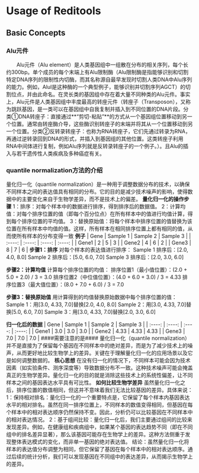 # Usage of Reditools
## Basic Concepts
### Alu元件
&emsp;&emsp;Alu元件（Alu element）是人类基因组中一组散在分布的相关序列，每个长约300bp。单个成员的每个末端上有Alu限制酶（Alu限制酶是指能够识别和切割特定DNA序列的限制性内切酶，而其名称源自最早发现时切割人类DNA中Alu序列的能力。例如，AluI是这种酶的一个典型例子，能够识别并切割序列AGCT）的切割位点，并由此命名。在灵长类的基因组中存在着大量不同种类的Alu元件。事实上，Alu元件是人类基因组中丰度最高的转座元件（转座子（Transposon），又称为跳跃基因，是一类可以在基因组中自我复制并插入到不同位置的DNA片段。分类①DNA转座子：直接通过**“剪切-粘贴”**的方式从一个基因组位置移动到另一个位置。通常由转座酶介导，这些酶识别转座子的末端并将其从一个位置移动到另一个位置。分类②反转录转座子：也称为RNA转座子，它们先通过转录为RNA，再通过逆转录回到DNA的形式，并插入到基因组的其他位置。这类转座子利用RNA中间体进行复制，例如Alu序列就是反转录转座子的一个例子。）。且Alu的插入与若干遗传性人类疾病及多种癌症有关。
### quantile normalization方法的介绍
量化归一化（quantile normalization）是一种用于调整数据分布的技术，以确保不同样本之间的表达值具有相同的分布。它的目的是减少技术噪声的影响，使得数据中的主要变化来自于生物学差异，而不是技术上的偏差。
**量化归一化的操作步骤**
1：排序：对每个样本中的数据进行排序，得到排序后的数据值。
2：计算均值：对每个排序位置的值（即每个百分位点）在所有样本中的值进行均值计算，得到每个排序位置的平均值。
3：替换原始值：将每个样本中排序位置的值替换为该位置在所有样本中均值的值。这样，所有样本在相同排序位置上都有相同的值，从而使所有样本的分布变得一致
**例子**
|  Gene   | Sample 1  |  Sample 2   | Sample 3  |
|  :----:  | :----:  |  :----:  | :----: |
| Gene1  | 2 | 5  | 3 |
| Gene2  | 4 | 6  | 2 |
| Gene3  | 8 | 7  | 6 |
**步骤1：排序**
对每个样本的表达值进行排序：
Sample 1 排序后：[2.0, 4.0, 8.0]
Sample 2 排序后：[5.0, 6.0, 7.0]
Sample 3 排序后：[2.0, 3.0, 6.0]

**步骤2：计算均值**
计算每个排序位置的均值：
排序位置1（最小值位置）：(2.0 + 5.0 + 2.0) / 3 = 3.0
排序位置2（中位值位置）：(4.0 + 6.0 + 3.0) / 3 = 4.33
排序位置3（最大值位置）：(8.0 + 7.0 + 6.0) / 3 = 7.0

**步骤3：替换原始值**
用计算得到的均值替换原始数据中每个排序位置的值：
Sample 1：用[3.0, 4.33, 7.0]替换[2.0, 4.0, 8.0]
Sample 2：用[3.0, 4.33, 7.0]替换[5.0, 6.0, 7.0]
Sample 3：用[3.0, 4.33, 7.0]替换[2.0, 3.0, 6.0]

**归一化后的数据**
|  Gene   | Sample 1  |  Sample 2   | Sample 3  |
|  :----:  | :----:  |  :----:  | :----: |
| Gene1  | 3.0 | 3.0  | 3.0 |
| Gene2  | 4.33 | 4.33  | 4.33 |
| Gene3  | 7.0 | 7.0  | 7.0 |
####需要注意的是####
量化归一化（quantile normalization）并不是直接为了保留每个基因在不同样本中的绝对差异，而是为了减少技术上的噪声，从而更好地比较生物学上的差异。关键在于理解量化归一化的应用场景以及它是如何调整数据的。
**核心思想**
在没有归一化的情况下，不同样本可能会因为技术因素（如实验条件、测序深度等）导致数据分布不一致。这种技术噪声可能会掩盖真正的生物学差异。量化归一化的目的就是消除这些技术上的系统性偏差，让不同样本之间的基因表达水平具有可比性。
**如何比较生物学差异**
虽然量化归一化之后，排序位置的数值相同，但这并不意味着我们无法比较基因的差异。具体来说：
1：保持相对排名：量化归一化的一个重要特点是，它保留了每个样本内基因表达水平的相对排名。虽然在同一排序位置上，不同样本的数值变得相同，但基因在每个样本中的相对表达顺序仍然保持不变。因此，分析仍可以比较基因在不同样本中的相对表达情况。
2：基于组间比较：量化归一化后，我们主要通过组间的比较来发现差异。例如，在健康组和疾病组中，如果某个基因的表达趋势不同（即在不同组中的排名差异显著），那么该基因可能存在生物学上的差异。这种方法侧重于发现整体表达模式的变化，而非单一基因的绝对表达值。
结论：虽然量化归一化将样本的表达值分布调整为相同，但它保留了基因在每个样本中的相对表达顺序。通过后续的统计分析，我们可以发现基因在不同组中的表达差异，从而揭示生物学上的差异。


